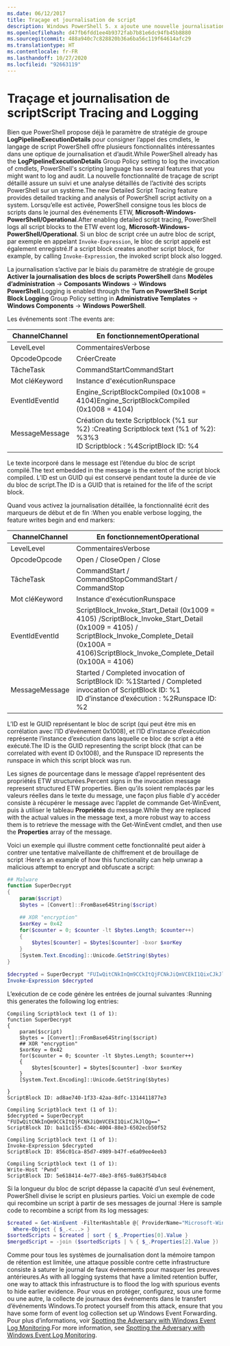 ```yaml
---
ms.date: 06/12/2017
title: Traçage et journalisation de script
description: Windows PowerShell 5. x ajoute une nouvelle journalisation des événements qui vous permet d’auditer l’exécution d’un bloc de script.
ms.openlocfilehash: d47fb6fdd1ee4b9372fab7b81e6dc94fb45b8880
ms.sourcegitcommit: 488a940c7c828820b36a6ba56c119f64614afc29
ms.translationtype: HT
ms.contentlocale: fr-FR
ms.lasthandoff: 10/27/2020
ms.locfileid: "92663119"
---
```

# <a name="script-tracing-and-logging"></a><span data-ttu-id="657c9-103">Traçage et journalisation de script</span><span class="sxs-lookup"><span data-stu-id="657c9-103">Script Tracing and Logging</span></span>

<span data-ttu-id="657c9-104">Bien que PowerShell propose déjà le paramètre de stratégie de groupe **LogPipelineExecutionDetails** pour consigner l’appel des cmdlets, le langage de script PowerShell offre plusieurs fonctionnalités intéressantes dans une optique de journalisation et d’audit.</span><span class="sxs-lookup"><span data-stu-id="657c9-104">While PowerShell already has the **LogPipelineExecutionDetails** Group Policy setting to log the invocation of cmdlets, PowerShell's scripting language has several features that you might want to log and audit.</span></span> <span data-ttu-id="657c9-105">La nouvelle fonctionnalité de traçage de script détaillé assure un suivi et une analyse détaillés de l’activité des scripts PowerShell sur un système.</span><span class="sxs-lookup"><span data-stu-id="657c9-105">The new Detailed Script Tracing feature provides detailed tracking and analysis of PowerShell script activity on a system.</span></span> <span data-ttu-id="657c9-106">Lorsqu’elle est activée, PowerShell consigne tous les blocs de scripts dans le journal des événements ETW, **Microsoft-Windows-PowerShell/Operational**.</span><span class="sxs-lookup"><span data-stu-id="657c9-106">After enabling detailed script tracing, PowerShell logs all script blocks to the ETW event log, **Microsoft-Windows-PowerShell/Operational**.</span></span> <span data-ttu-id="657c9-107">Si un bloc de script crée un autre bloc de script, par exemple en appelant `Invoke-Expression`, le bloc de script appelé est également enregistré.</span><span class="sxs-lookup"><span data-stu-id="657c9-107">If a script block creates another script block, for example, by calling `Invoke-Expression`, the invoked script block also logged.</span></span>

<span data-ttu-id="657c9-108">La journalisation s’active par le biais du paramètre de stratégie de groupe **Activer la journalisation des blocs de scripts PowerShell** dans **Modèles d’administration** -> **Composants Windows** -> **Windows PowerShell**.</span><span class="sxs-lookup"><span data-stu-id="657c9-108">Logging is enabled through the **Turn on PowerShell Script Block Logging** Group Policy setting in **Administrative Templates** -> **Windows Components** -> **Windows PowerShell**.</span></span>

<span data-ttu-id="657c9-109">Les événements sont :</span><span class="sxs-lookup"><span data-stu-id="657c9-109">The events are:</span></span>

| <span data-ttu-id="657c9-110">Channel</span><span class="sxs-lookup"><span data-stu-id="657c9-110">Channel</span></span> |                               <span data-ttu-id="657c9-111">En fonctionnement</span><span class="sxs-lookup"><span data-stu-id="657c9-111">Operational</span></span>                               |
| ------- | ----------------------------------------------------------------------- |
| <span data-ttu-id="657c9-112">Level</span><span class="sxs-lookup"><span data-stu-id="657c9-112">Level</span></span>   | <span data-ttu-id="657c9-113">Commentaires</span><span class="sxs-lookup"><span data-stu-id="657c9-113">Verbose</span></span>                                                                 |
| <span data-ttu-id="657c9-114">Opcode</span><span class="sxs-lookup"><span data-stu-id="657c9-114">Opcode</span></span>  | <span data-ttu-id="657c9-115">Créer</span><span class="sxs-lookup"><span data-stu-id="657c9-115">Create</span></span>                                                                  |
| <span data-ttu-id="657c9-116">Tâche</span><span class="sxs-lookup"><span data-stu-id="657c9-116">Task</span></span>    | <span data-ttu-id="657c9-117">CommandStart</span><span class="sxs-lookup"><span data-stu-id="657c9-117">CommandStart</span></span>                                                            |
| <span data-ttu-id="657c9-118">Mot clé</span><span class="sxs-lookup"><span data-stu-id="657c9-118">Keyword</span></span> | <span data-ttu-id="657c9-119">Instance d'exécution</span><span class="sxs-lookup"><span data-stu-id="657c9-119">Runspace</span></span>                                                                |
| <span data-ttu-id="657c9-120">EventId</span><span class="sxs-lookup"><span data-stu-id="657c9-120">EventId</span></span> | <span data-ttu-id="657c9-121">Engine_ScriptBlockCompiled (0x1008 = 4104)</span><span class="sxs-lookup"><span data-stu-id="657c9-121">Engine_ScriptBlockCompiled (0x1008 = 4104)</span></span>                              |
| <span data-ttu-id="657c9-122">Message</span><span class="sxs-lookup"><span data-stu-id="657c9-122">Message</span></span> | <span data-ttu-id="657c9-123">Création du texte Scriptblock (%1 sur %2) :</span><span class="sxs-lookup"><span data-stu-id="657c9-123">Creating Scriptblock text (%1 of %2):</span></span> </br> <span data-ttu-id="657c9-124">%3</span><span class="sxs-lookup"><span data-stu-id="657c9-124">%3</span></span> </br> <span data-ttu-id="657c9-125">ID Scriptblock : %4</span><span class="sxs-lookup"><span data-stu-id="657c9-125">ScriptBlock ID: %4</span></span> |

<span data-ttu-id="657c9-126">Le texte incorporé dans le message est l’étendue du bloc de script compilé.</span><span class="sxs-lookup"><span data-stu-id="657c9-126">The text embedded in the message is the extent of the script block compiled.</span></span> <span data-ttu-id="657c9-127">L’ID est un GUID qui est conservé pendant toute la durée de vie du bloc de script.</span><span class="sxs-lookup"><span data-stu-id="657c9-127">The ID is a GUID that is retained for the life of the script block.</span></span>

<span data-ttu-id="657c9-128">Quand vous activez la journalisation détaillée, la fonctionnalité écrit des marqueurs de début et de fin :</span><span class="sxs-lookup"><span data-stu-id="657c9-128">When you enable verbose logging, the feature writes begin and end markers:</span></span>

| <span data-ttu-id="657c9-129">Channel</span><span class="sxs-lookup"><span data-stu-id="657c9-129">Channel</span></span> |                                 <span data-ttu-id="657c9-130">En fonctionnement</span><span class="sxs-lookup"><span data-stu-id="657c9-130">Operational</span></span>                                |
| ------- | -------------------------------------------------------------------------- |
| <span data-ttu-id="657c9-131">Level</span><span class="sxs-lookup"><span data-stu-id="657c9-131">Level</span></span>   | <span data-ttu-id="657c9-132">Commentaires</span><span class="sxs-lookup"><span data-stu-id="657c9-132">Verbose</span></span>                                                                    |
| <span data-ttu-id="657c9-133">Opcode</span><span class="sxs-lookup"><span data-stu-id="657c9-133">Opcode</span></span>  | <span data-ttu-id="657c9-134">Open / Close</span><span class="sxs-lookup"><span data-stu-id="657c9-134">Open / Close</span></span>                                                               |
| <span data-ttu-id="657c9-135">Tâche</span><span class="sxs-lookup"><span data-stu-id="657c9-135">Task</span></span>    | <span data-ttu-id="657c9-136">CommandStart / CommandStop</span><span class="sxs-lookup"><span data-stu-id="657c9-136">CommandStart / CommandStop</span></span>                                                 |
| <span data-ttu-id="657c9-137">Mot clé</span><span class="sxs-lookup"><span data-stu-id="657c9-137">Keyword</span></span> | <span data-ttu-id="657c9-138">Instance d'exécution</span><span class="sxs-lookup"><span data-stu-id="657c9-138">Runspace</span></span>                                                                   |
| <span data-ttu-id="657c9-139">EventId</span><span class="sxs-lookup"><span data-stu-id="657c9-139">EventId</span></span> | <span data-ttu-id="657c9-140">ScriptBlock\_Invoke\_Start\_Detail (0x1009 = 4105) /</span><span class="sxs-lookup"><span data-stu-id="657c9-140">ScriptBlock\_Invoke\_Start\_Detail (0x1009 = 4105) /</span></span> </br> <span data-ttu-id="657c9-141">ScriptBlock\_Invoke\_Complete\_Detail (0x100A = 4106)</span><span class="sxs-lookup"><span data-stu-id="657c9-141">ScriptBlock\_Invoke\_Complete\_Detail (0x100A = 4106)</span></span> |
| <span data-ttu-id="657c9-142">Message</span><span class="sxs-lookup"><span data-stu-id="657c9-142">Message</span></span> | <span data-ttu-id="657c9-143">Started / Completed invocation of ScriptBlock ID: %1</span><span class="sxs-lookup"><span data-stu-id="657c9-143">Started / Completed invocation of ScriptBlock ID: %1</span></span> </br> <span data-ttu-id="657c9-144">ID d’instance d’exécution : %2</span><span class="sxs-lookup"><span data-stu-id="657c9-144">Runspace ID: %2</span></span> |

<span data-ttu-id="657c9-145">L’ID est le GUID représentant le bloc de script (qui peut être mis en corrélation avec l’ID d’événement 0x1008), et l’ID d’instance d’exécution représente l’instance d’exécution dans laquelle ce bloc de script a été exécuté.</span><span class="sxs-lookup"><span data-stu-id="657c9-145">The ID is the GUID representing the script block (that can be correlated with event ID 0x1008), and the Runspace ID represents the runspace in which this script block was run.</span></span>

<span data-ttu-id="657c9-146">Les signes de pourcentage dans le message d’appel représentent des propriétés ETW structurées.</span><span class="sxs-lookup"><span data-stu-id="657c9-146">Percent signs in the invocation message represent structured ETW properties.</span></span> <span data-ttu-id="657c9-147">Bien qu’ils soient remplacés par les valeurs réelles dans le texte du message, une façon plus fiable d’y accéder consiste à récupérer le message avec l’applet de commande Get-WinEvent, puis à utiliser le tableau **Propriétés** du message.</span><span class="sxs-lookup"><span data-stu-id="657c9-147">While they are replaced with the actual values in the message text, a more robust way to access them is to retrieve the message with the Get-WinEvent cmdlet, and then use the **Properties** array of the message.</span></span>

<span data-ttu-id="657c9-148">Voici un exemple qui illustre comment cette fonctionnalité peut aider à contrer une tentative malveillante de chiffrement et de brouillage de script :</span><span class="sxs-lookup"><span data-stu-id="657c9-148">Here's an example of how this functionality can help unwrap a malicious attempt to encrypt and obfuscate a script:</span></span>

```powershell
## Malware
function SuperDecrypt
{
    param($script)
    $bytes = [Convert]::FromBase64String($script)

    ## XOR "encryption"
    $xorKey = 0x42
    for($counter = 0; $counter -lt $bytes.Length; $counter++)
    {
        $bytes[$counter] = $bytes[$counter] -bxor $xorKey
    }
    [System.Text.Encoding]::Unicode.GetString($bytes)
}

$decrypted = SuperDecrypt "FUIwQitCNkInQm9CCkItQjFCNkJiQmVCEkI1QixCJkJlQg=="
Invoke-Expression $decrypted
```

<span data-ttu-id="657c9-149">L’exécution de ce code génère les entrées de journal suivantes :</span><span class="sxs-lookup"><span data-stu-id="657c9-149">Running this generates the following log entries:</span></span>

```Output
Compiling Scriptblock text (1 of 1):
function SuperDecrypt
{
    param($script)
    $bytes = [Convert]::FromBase64String($script)
    ## XOR "encryption"
    $xorKey = 0x42
    for($counter = 0; $counter -lt $bytes.Length; $counter++)
    {
        $bytes[$counter] = $bytes[$counter] -bxor $xorKey
    }
    [System.Text.Encoding]::Unicode.GetString($bytes)

}
ScriptBlock ID: ad8ae740-1f33-42aa-8dfc-1314411877e3

Compiling Scriptblock text (1 of 1):
$decrypted = SuperDecrypt "FUIwQitCNkInQm9CCkItQjFCNkJiQmVCEkI1QixCJkJlQg=="
ScriptBlock ID: ba11c155-d34c-4004-88e3-6502ecb50f52

Compiling Scriptblock text (1 of 1):
Invoke-Expression $decrypted
ScriptBlock ID: 856c01ca-85d7-4989-b47f-e6a09ee4eeb3

Compiling Scriptblock text (1 of 1):
Write-Host 'Pwnd'
ScriptBlock ID: 5e618414-4e77-48e3-8f65-9a863f54b4c8
```

Si la longueur du bloc de script dépasse la capacité d’un seul événement, PowerShell divise le script en plusieurs parties. <span data-ttu-id="657c9-151">Voici un exemple de code qui recombine un script à partir de ses messages de journal :</span><span class="sxs-lookup"><span data-stu-id="657c9-151">Here is sample code to recombine a script from its log messages:</span></span>

```powershell
$created = Get-WinEvent -FilterHashtable @{ ProviderName="Microsoft-Windows-PowerShell"; Id = 4104 } |
  Where-Object { $_.<...> }
$sortedScripts = $created | sort { $_.Properties[0].Value }
$mergedScript = -join ($sortedScripts | % { $_.Properties[2].Value })
```

<span data-ttu-id="657c9-152">Comme pour tous les systèmes de journalisation dont la mémoire tampon de rétention est limitée, une attaque possible contre cette infrastructure consiste à saturer le journal de faux événements pour masquer les preuves antérieures.</span><span class="sxs-lookup"><span data-stu-id="657c9-152">As with all logging systems that have a limited retention buffer, one way to attack this infrastructure is to flood the log with spurious events to hide earlier evidence.</span></span> <span data-ttu-id="657c9-153">Pour vous en protéger, configurez, sous une forme ou une autre, la collecte de journaux des événements dans le transfert d’événements Windows.</span><span class="sxs-lookup"><span data-stu-id="657c9-153">To protect yourself from this attack, ensure that you have some form of event log collection set up Windows Event Forwarding.</span></span> <span data-ttu-id="657c9-154">Pour plus d’informations, voir [Spotting the Adversary with Windows Event Log Monitoring](https://apps.nsa.gov/iaarchive/library/reports/spotting-the-adversary-with-windows-event-log-monitoring.cfm).</span><span class="sxs-lookup"><span data-stu-id="657c9-154">For more information, see [Spotting the Adversary with Windows Event Log Monitoring](https://apps.nsa.gov/iaarchive/library/reports/spotting-the-adversary-with-windows-event-log-monitoring.cfm).</span></span>
